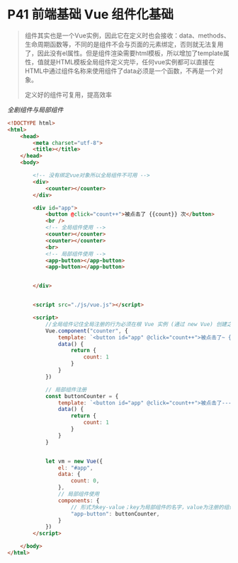 # P41 前端基础 Vue 组件化基础

> 组件其实也是一个Vue实例，因此它在定义时也会接收：data、methods、生命周期函数等，不同的是组件不会与页面的元素绑定，否则就无法复用了，因此没有el属性。但是组件渲染需要html模板，所以增加了template属性，值就是HTML模板全局组件定义完毕，任何vue实例都可以直接在HTML中通过组件名称来使用组件了data必须是一个函数，不再是一个对象。
>
> 
>
> 定义好的组件可复用，提高效率

*全剧组件与局部组件*

```html
<!DOCTYPE html>
<html>
	<head>
		<meta charset="utf-8">
		<title></title>
	</head>
	<body>

		<!-- 没有绑定vue对象所以全局组件不可用 -->
		<div>
			<counter></counter>
		</div>

		<div id="app">
			<button @click="count++">被点击了 {{count}} 次</button>
			<br />
			<!-- 全局组件使用 -->
			<counter></counter>
			<counter></counter>
			<br>
			<!-- 局部组件使用 -->
			<app-button></app-button>
			<app-button></app-button>


		</div>


		<script src="./js/vue.js"></script>

		<script>
			//全局组件记住全局注册的行为必须在根 Vue 实例 (通过 new Vue) 创建之前发生。
			Vue.component("counter", {
				template: `<button id="app" @click="count++">被点击了~ {{count}} 次</button>`,
				data() {
					return {
						count: 1
					}
				}
			})

			// 局部组件注册
			const buttonCounter = {
				template: `<button id="app" @click="count++">被点击了--- {{count}} 次</button>`,
				data() {
					return {
						count: 1
					}
				}
			}


			let vm = new Vue({
				el: "#app",
				data: {
					count: 0,
				},
				// 局部组件使用
				components: {
					// 形式为key-value；key为局部组件的名字，value为注册的组件名称
					"app-button": buttonCounter,
				}
			})
		</script>

	</body>
</html>

```


